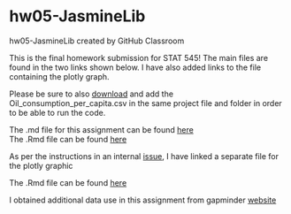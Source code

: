 # hw05-JasmineLib
hw05-JasmineLib created by GitHub Classroom

This is the final homework submission for STAT 545! 
The main files are found in the two links shown below. I have also added links to the file containing the plotly graph. 

Please be sure to also [download](https://github.com/STAT545-UBC-students/hw05-JasmineLib/blob/master/Oil_Consumption_per_capita.csv) and add the Oil_consumption_per_capita.csv in the same project file and folder in order to be able to run the code.
  
The .md file for this assignment can be found [here](https://github.com/STAT545-UBC-students/hw05-JasmineLib/blob/master/STAT545_hw05_JasmineLib.md)  
The .Rmd file can be found [here](https://github.com/STAT545-UBC-students/hw05-JasmineLib/blob/master/STAT545_hw05_JasmineLib.Rmd)

As per the instructions in an internal [issue](https://github.com/STAT545-UBC/Discussion-Internal/issues/46), I have linked a separate file for the plotly graphic  

The .Rmd file can be found [here](https://github.com/STAT545-UBC-students/hw05-JasmineLib/blob/master/Plotly_hw05_JasmineLib.Rmd)  


I obtained additional data use in this assignment from 
gapminder [website](https://www.gapminder.org/data/)
